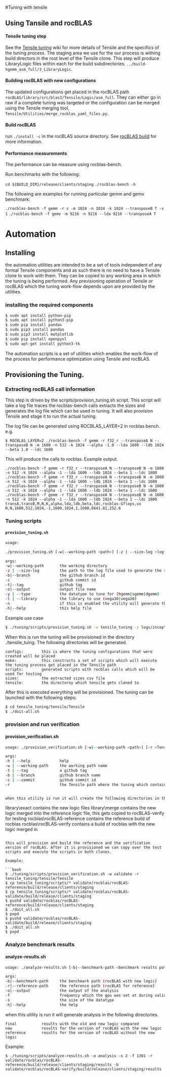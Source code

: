 
#Tuning with tensile

## Using Tansile and rocBLAS

#### Tensile tuning step

See the [Tensile tuning](https://github.com/ROCmSoftwarePlatform/Tensile/wiki) wiki for more details of Tensile and the specifics of the tuning process. The staging area we use for the our process is withing build directors in the root level of the Tensile clone. This step will produce LibraryLogic files within each for the build subdirectories. `../build-hgemm_asm_full/3_LibraryLogic`.

#### Building rocBLAS with new configurations

The updated configurations get placed in the rocBLAS path ` rocBLAS/library/src/blas3/Tensile/Logic/asm_full`. They can either go in raw if a complete tuning was targeted or the configuration can be merged using the Tensile merging tool, `Tensile/Utilities/merge_rocblas_yaml_files.py`.

#### Build rocBLAS

run `./install -c` in the rocBLAS source directory. See [rocBLAS build](https://github.com/ROCmSoftwarePlatform/rocBLAS/wiki/1.Build) for more information.

#### Performance measurements

The performance can be measure using rocblas-bench.

Run benchmarks with the following:

`cd ${BUILD_DIR}/release/clients/staging`
`./rocblas-bench -h`

The following are examples for running particular gemm and gemv benchmark:

`./rocblas-bench -f gemm -r s -m 1024 -n 1024 -k 1024 --transposeB T -v 1`
`./rocblas-bench -f gemv -m 9216 -n 9216 --lda 9216 --transposeA T`



# Automation

## Installing

the automation utilities are intended to be a set of tools independent of any formal Tensile components and as such there is no need to have a Tensile clone to work with them. They can be copied to any working area in which the tuning is being performed. Any previsioning operation of Tensile or rocBLAS which the tuning work-flow depends upon are provided by the utilities.

### installing the required components

```bash
$ sudo apt install python-pip
$ sudo apt install python3-pip
$ sudo pip install pandas
$ sudo pip3 install pandas
$ sudo pip3 install matplotlib
$ sudo pip install openpyxl
$ sudo apt-get install python3-tk
```

The automation scripts is a set of utilities which enables the work-flow of the process for performance optimization using Tensile and rocBLAS.

## Provisioning the Tuning.

### Extracting rocBLAS call information
This step is driven by the scripts/provision_tuning.sh script. This script will take a log file traces the rocblas-bench calls extracts the sizes and generates the log file which can be used in tuning. It will also provision Tensile and stage it to run the actual tuning.


The log file can be generated using ROCBLAS_LAYER=2 in rocblas bench. e.g.

`$ ROCBLAS_LAYER=2 ./rocblas-bench -f gemm -r f32_r --transposeA N --transposeB N -m 1600 -n 512 -k 1024 --alpha -1.0 --lda 1600 --ldb 1024 --beta 1.0 --ldc 1600`

This will produce the calls to rocblas. Example output.

```
./rocblas-bench -f gemm -r f32_r --transposeA N --transposeB N -m 1600 -n 512 -k 1024 --alpha -1 --lda 1600 --ldb 1024 --beta 1 --ldc 1600
./rocblas-bench -f gemm -r f32_r --transposeA N --transposeB N -m 1600 -n 512 -k 1024 --alpha -1 --lda 1600 --ldb 1024 --beta 1 --ldc 1600
./rocblas-bench -f gemm -r f32_r --transposeA N --transposeB N -m 1600 -n 512 -k 1024 --alpha -1 --lda 1600 --ldb 1024 --beta 1 --ldc 1600
./rocblas-bench -f gemm -r f32_r --transposeA N --transposeB N -m 1600 -n 512 -k 1024 --alpha -1 --lda 1600 --ldb 1024 --beta 1 --ldc 1600
transA,transB,M,N,K,alpha,lda,ldb,beta,ldc,rocblas-Gflops,us
N,N,1600,512,1024,-1,1600,1024,1,1600,6641.81,252.6
```

### Tuning scripts
#### `provision_tuning.sh`

```bash
usage: 

./provision_tuning.sh [-w|--working-path <path>] [-z | --size-log <logfile path>] [-b|--branch <branch>] [-c <github commit id>] [-t|--tag <github tag>] [-o|--output <configuration filename>] [-y | --type <data type>] [-l | --library <library/schedule>] [-n] [[-h|--help]

args:
-w|--working-path       the working directory
-z | --size-log         the path to the log file used to generate the sizes
-b|--branch             the github branch id
-c                      github commit id
-t|--tag                github tag
-o|--output             output file name
-y | --type             the datatype to tune for (hgemm|sgemm|dgemm)
-l | --library          the library to use (vega10|vega20)
-n                      if this is enabled the utility will generate the config files without provisioning tensile
-h|--help               this help file

```

Example use case

```bash
$ ./tuning/scripts/provision_tuning.sh -w tensile_tuning -z logs/inceptiotensile_tuning/tensile/Tensilen-rocblas-configs_unique.log -o tf_inception.yaml -y sgemm -l vega20
```

When this is run the tuning will be provisioned in the directory ./tensile_tuing. The following directories will be generated.

```
configs:        this is where the tuning configurations that were created will be placed
make:           this constructs a set of scripts which will execute the tuning process get placed in the Tensile path
scripts:        generated scripts with rocblas calls which will be used for testing
sizes:          the extracted sizes csv file
tensile:        the directoroy which tensile gets cloned to
```


After this is executed everything will be provisioned. The tuning can be launched with the following steps:

```bash
$ cd tensile_tuning/tensile/Tensile
$ ./doit-all.sh
```


### provision and run verification
#### provision_verification.sh

```bash
usage: ./provision_verification.sh [-w|--working-path <path>] [-r <Tensile reference>] [-b|--branch <branch>] [-c | --commit <github commit id>] [-t|--tag <github tag>]  [-h|--help]

args:
-h | --help             help
-w | --working-path     the working path name
-t | --tag              a github tag
-b | --branch           github branch name
-c | --commit           github commit id
-r                      the Tensile path where the tuning which contains the tuning results


when this utility is run it will create the following directories in the working path.

```
library\exact               contains the new logic files
library\merge               contains the new logic merged into the reference logic file, this gets copied to rocBLAS-verify for testing
rocblas\rocBLAS-reference   contains the reference build of rocblas
rocblas\rocBLAS-verify      contains a build of rocblas with the new logic merged in
```

this will provision and build the reference and the verification version of rocBLAS. After it is provisioned we can copy over the test scripts and execute the scripts in both clones.

Example:

```bash
$ ./tuning/scripts/provision_verification.sh -w validate -r tensile_tuning/tensile/Tensile
$ cp tensile_tuning/scripts/* validate/rocblas/rocBLAS-reference/build/release/clients/staging
$ cp tensile_tuning/scripts/* validate/rocblas/rocBLAS-validate/build/release/clients/staging
$ pushd validate/rocblas/rocBLAS-reference/build/release/clients/staging
$ ./doit_all.sh
$ popd
$ pushd validate/rocblas/rocBLAS-validate/build/release/clients/staging
$ ./doit_all.sh
$ popd

```


### Analyze benchmark results
#### analyze-results.sh


```bash
usage: ./analyze-results.sh [-b|--benchmark-path <benchmark results path>] [-r| --reference-path <reference results path>] [-o|--output <output path>] [-f] [-s] [-h|--help]

args:
-b|--benchmark-path     the benchmark path (rocBLAS with new logic)
-r|--reference-path     the reference path (rocBLAS for reference)
-o|--output             the output of the analysis
-f                      frequency which the gpu was set at during validation
-s                      the size of the datatype
-h|--help               the help

```

when this utility is run it will generate analysis in the following directories.

```
final           results with the old and new logic compared
new             results for the version of rocBLAS with the new logic
reference       results for the version of rocBLAS without the new logic
```

Example:
```
$ ./tuning/scripts/analyze-results.sh -o analysis -s 2 -f 1301 -r validate/rocblas/rocBLAS-reference/build/release/clients/staging/results -b validate/rocblas/rocBLAS-verify/build/release/clients/staging/results
```



















